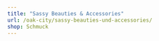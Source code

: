 ```yaml
---
title: "Sassy Beauties & Accessories"
url: /oak-city/sassy-beauties-und-accessories/
shop: Schmuck
---
```

